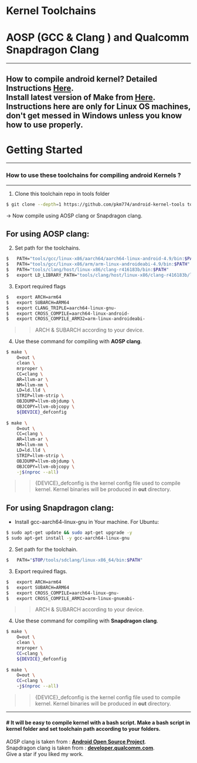 # Kernel Toolchains 
# AOSP (GCC & Clang ) and Qualcomm Snapdragon Clang
--------
How to compile android kernel? Detailed Instructions [**Here**](https://forum.xda-developers.com/t/reference-how-to-compile-an-android-kernel.3627297/).  
Install latest version of Make from [**Here**](https://ftp.gnu.org/gnu/make).  
Instructions here are only for Linux OS machines, don't get messed in Windows unless you know how to use properly.
--------
Getting Started
==================================================
--------
### How to use these toolchains for compiling android Kernels ?
--------
1. Clone this toolchain repo in tools folder
```bash
$ git clone --depth=1 https://github.com/pkm774/android-kernel-tools tools
```
-> Now compile using AOSP clang or Snapdragon clang.

## For using AOSP clang:
2. Set path for the toolchains.

```bash
$	PATH="tools/gcc/linux-x86/aarch64/aarch64-linux-android-4.9/bin:$PATH"
$	PATH="tools/gcc/linux-x86/arm/arm-linux-androideabi-4.9/bin:$PATH"
$	PATH="tools/clang/host/linux-x86/clang-r416183b/bin:$PATH"
$	export LD_LIBRARY_PATH="tools/clang/host/linux-x86/clang-r416183b/lib64:$LD_LIBRARY_PATH"
```
3. Export required flags

```bash
$	export ARCH=arm64
$	export SUBARCH=ARM64
$	export CLANG_TRIPLE=aarch64-linux-gnu-
$	export CROSS_COMPILE=aarch64-linux-android-
$	export CROSS_COMPILE_ARM32=arm-linux-androideabi-
```
>> ARCH & SUBARCH according to your device.

4. Use these command for compiling with **AOSP clang**.

```bash
$ make \
	O=out \
	clean \
	mrproper \
	CC=clang \
	AR=llvm-ar \
	NM=llvm-nm \
	LD=ld.lld \
	STRIP=llvm-strip \
	OBJDUMP=llvm-objdump \
	OBJCOPY=llvm-objcopy \
	${DEVICE}_defconfig
  
$ make \
	O=out \
	CC=clang \
	AR=llvm-ar \
	NM=llvm-nm \
	LD=ld.lld \
	STRIP=llvm-strip \
	OBJDUMP=llvm-objdump \
	OBJCOPY=llvm-objcopy \
	-j$(nproc --all)
```
>> {DEVICE}_defconfig is the kernel config file used to compile kernel. Kernel binaries will be produced in **out** directory.
## For using Snapdragon clang:

* Install gcc-aarch64-linux-gnu in Your machine. For Ubuntu:
```bash
$ sudo apt-get update && sudo apt-get upgrade -y
$ sudo apt-get install -y gcc-aarch64-linux-gnu
```
2. Set path for the toolchain.

```bash
$	PATH="$TOP/tools/sdclang/linux-x86_64/bin:$PATH"
```
3. Export required flags.

```bash
$	export ARCH=arm64
$	export SUBARCH=ARM64
$	export CROSS_COMPILE=aarch64-linux-gnu-
$	export CROSS_COMPILE_ARM32=arm-linux-gnueabi-
```
>> ARCH & SUBARCH according to your device.

4. Use these command for compiling with **Snapdragon clang**.

```bash
$ make \
	O=out \
	clean \
	mrproper \    
	CC=clang \
	${DEVICE}_defconfig
    
$ make \
	O=out \    
	CC=clang \
	-j$(nproc --all)
```
>> {DEVICE}_defconfig is the kernel config file used to compile kernel. Kernel binaries will be produced in **out** directory.
--------
#### # It will be easy to compile kernel with a bash script. Make a bash script in kernel folder and set toolchain path according to your folders.  
AOSP clang is taken from : [**Android Open Source Project**](https://source.android.com).  
Snapdragon clang is taken from : [**developer.qualcomm.com**](https://developer.qualcomm.com/forums/software/snapdragon-llvm-compiler-android).  
Give a star if you liked my work.  

